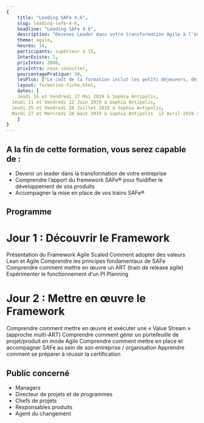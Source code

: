 ```yaml
---
{
	title: "Leading SAFe 4.6",
	slug: leading-safe-4-6, 
	headline: "Leading SAFe 4.6",
	description: "Devenez Leader dans votre transformation Agile à l'échelle",
	theme: agile,
	heures: 14,
	participants: supérieur à 15,
	InterExiste: 1,
	prixInter: 2000,
	prixIntra: nous consulter,
	pourcentagePratique: 50,
	lesPlus: ["Le coût de la formation inclut les petits déjeuners, déjeuners et le passage de l’examen de certification."],
	layout: formation-fiche.html, 
	dates: [
	Jeudi 16 et Vendredi 17 Mai 2019 à Sophia Antipolis,
  Jeudi 11 et Vendredi 12 Juin 2019 à Sophia Antipolis,
  Jeudi 25 et Vendredi 26 Juillet 2019 à Sophia Antipolis,
  Mardi 27 et Mercredi 28 Aout 2019 à sophia Antipolis  12 Avril 2019 suivi du 27 Juin à Paris,
	]
}
---
```


## A la fin de cette formation, vous serez capable de : ##
* Devenir un leader dans la transformation de votre entreprise
* Comprendre l’apport du framework SAFe® pour fluidifier le développement de vos produits
* Accompagner la mise en place de vos trains SAFe®

## Programme ##

# Jour 1 : Découvrir le Framework #

Présentation du Framework Agile Scaled
Comment adopter des valeurs Lean et Agile
Comprendre les principes fondamentaux de SAFe
Comprendre comment mettre en œuvre un ART (train de release agile)
Expérimenter le fonctionnement d’un PI Planning

# Jour 2 : Mettre en œuvre le Framework #

Comprendre comment mettre en œuvre et exécuter une « Value Stream » (approche multi-ART)
Comprendre comment gérer un portefeuille de projet/produit en mode Agile
Comprendre comment mettre en place et accompagner SAFe au sein de son entreprise / organisation
Apprendre comment se préparer à réussir la certification

## Public concerné ##
* Managers
* Directeur de projets et de programmes
* Chefs de projets
* Responsables produits 
* Agent du changement



